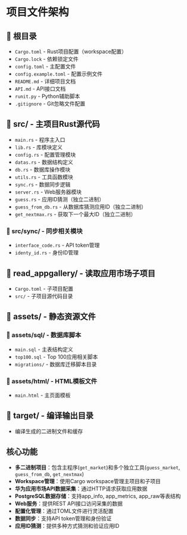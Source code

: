 # 项目文件架构

## 📁 根目录
- `Cargo.toml` - Rust项目配置（workspace配置）
- `Cargo.lock` - 依赖锁定文件
- `config.toml` - 主配置文件
- `config.example.toml` - 配置示例文件
- `README.md` - 详细项目文档
- `API.md` - API接口文档
- `runit.py` - Python辅助脚本
- `.gitignore` - Git忽略文件配置

## 📁 src/ - 主项目Rust源代码
- `main.rs` - 程序主入口
- `lib.rs` - 库模块定义
- `config.rs` - 配置管理模块
- `datas.rs` - 数据结构定义
- `db.rs` - 数据库操作模块
- `utils.rs` - 工具函数模块
- `sync.rs` - 数据同步逻辑
- `server.rs` - Web服务器模块
- `guess.rs` - 应用ID猜测（独立二进制）
- `guess_from_db.rs` - 从数据库猜测应用ID（独立二进制）
- `get_nextmax.rs` - 获取下一个最大ID（独立二进制）

### 📁 src/sync/ - 同步相关模块
- `interface_code.rs` - API token管理
- `identy_id.rs` - 身份ID管理

## 📁 read_appgallery/ - 读取应用市场子项目
- `Cargo.toml` - 子项目配置
- `src/` - 子项目源代码目录

## 📁 assets/ - 静态资源文件
### 📁 assets/sql/ - 数据库脚本
- `main.sql` - 主表结构定义
- `top100.sql` - Top 100应用相关脚本
- `migrations/` - 数据库迁移脚本目录

### 📁 assets/html/ - HTML模板文件
- `main.html` - 主页面模板

## 📁 target/ - 编译输出目录
- 编译生成的二进制文件和缓存

## 核心功能
- **多二进制项目**：包含主程序(`get_market`)和多个独立工具(`guess_market`, `guess_from_db`, `get_nextmax`)
- **Workspace管理**：使用Cargo workspace管理主项目和子项目
- **华为应用市场API数据采集**：通过HTTP请求获取应用数据
- **PostgreSQL数据存储**：支持app_info, app_metrics, app_raw等表结构
- **Web服务**：提供REST API接口访问采集的数据
- **配置化管理**：通过TOML文件进行灵活配置
- **数据同步**：支持API token管理和身份验证
- **应用ID猜测**：提供多种方式猜测和验证应用ID
